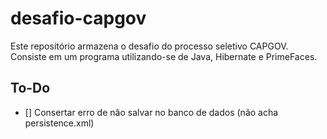# desafio-capgov

Este repositório armazena o desafio do processo seletivo CAPGOV. Consiste em um programa utilizando-se de Java, Hibernate e PrimeFaces.

## To-Do

- [] Consertar erro de não salvar no banco de dados (não acha persistence.xml)